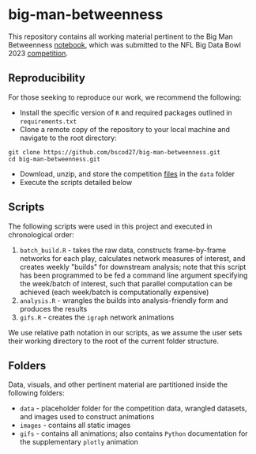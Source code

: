 # big-man-betweenness
This repository contains all working material pertinent to the Big Man Betweenness [notebook](https://www.kaggle.com/code/brunoscodari/big-man-betweenness-bmb), which was submitted to the NFL Big Data Bowl 2023 [competition](https://www.kaggle.com/competitions/nfl-big-data-bowl-2023). 

## Reproducibility
For those seeking to reproduce our work, we recommend the following: 
- Install the specific version of `R` and required packages outlined in `requirements.txt`
- Clone a remote copy of the repository to your local machine and navigate to the root directory:

```
git clone https://github.com/bscod27/big-man-betweenness.git
cd big-man-betweenness.git
``` 

- Download, unzip, and store the competition [files](https://www.kaggle.com/competitions/nfl-big-data-bowl-2023/data) in the `data` folder
- Execute the scripts detailed below

## Scripts
The following scripts were used in this project and executed in chronological order: 
1. `batch_build.R` - takes the raw data, constructs frame-by-frame networks for each play, calculates network measures of interest, and creates weekly "builds" for downstream analysis; note that this script has been programmed to be fed a command line argument specifying the week/batch of interest, such that parallel computation can be achieved (each week/batch is computationally expensive)
2. `analysis.R` - wrangles the builds into analysis-friendly form and produces the results
3. `gifs.R` - creates the `igraph` network animations

We use relative path notation in our scripts, as we assume the user sets their working directory to the root of the current folder structure.

## Folders
Data, visuals, and other pertinent material are partitioned inside the following folders:
- `data` - placeholder folder for the competition data, wrangled datasets, and images used to construct animations
- `images` - contains all static images 
- `gifs` - contains all animations; also contains `Python` documentation for the supplementary `plotly` animation
